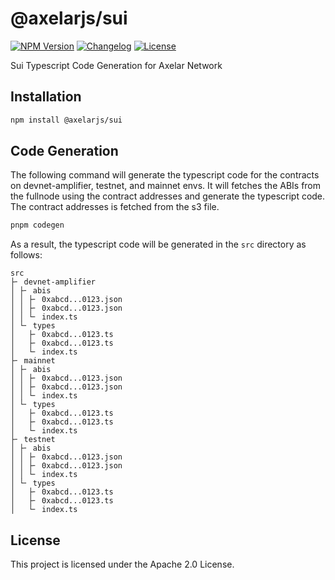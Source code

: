 # @axelarjs/sui

[![NPM Version](https://img.shields.io/npm/v/%40axelarjs%2Fsui)](https://www.npmjs.com/package/@axelarjs/sui)
[![Changelog](https://img.shields.io/badge/changelog-Changesets-48B8F3.svg)](/packages/sui/CHANGELOG.md)
[![License](https://img.shields.io/badge/License-Apache_2.0-blue.svg)](./LICENSE)

Sui Typescript Code Generation for Axelar Network

## Installation

```bash
npm install @axelarjs/sui
```

## Code Generation

The following command will generate the typescript code for the contracts on devnet-amplifier, testnet, and mainnet envs. It will fetches the ABIs from the fullnode using the contract addresses and generate the typescript code. The contract addresses is fetched from the s3 file.

```bash
pnpm codegen
```

As a result, the typescript code will be generated in the `src` directory as follows:

```
src
├╴ devnet-amplifier
│ ├╴ abis
│ │ ├╴ 0xabcd...0123.json
│ │ ├╴ 0xabcd...0123.json
│ │ └╴ index.ts
│ └╴ types
│   ├╴ 0xabcd...0123.ts
│   ├╴ 0xabcd...0123.ts
│   └╴ index.ts
├╴ mainnet
│ ├╴ abis
│ │ ├╴ 0xabcd...0123.json
│ │ ├╴ 0xabcd...0123.json
│ │ └╴ index.ts
│ └╴ types
│   ├╴ 0xabcd...0123.ts
│   ├╴ 0xabcd...0123.ts
│   └╴ index.ts
├╴ testnet
│ ├╴ abis
│ │ ├╴ 0xabcd...0123.json
│ │ ├╴ 0xabcd...0123.json
│ │ └╴ index.ts
│ └╴ types
│   ├╴ 0xabcd...0123.ts
│   ├╴ 0xabcd...0123.ts
│   └╴ index.ts
```

## License

This project is licensed under the Apache 2.0 License.  

